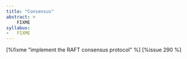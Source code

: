 ```yaml
---
title: "Consensus"
abstract: >
    FIXME
syllabus:
-   FIXME
---
```


[%fixme "implement the RAFT consensus protocol" %] [%issue 290 %]
